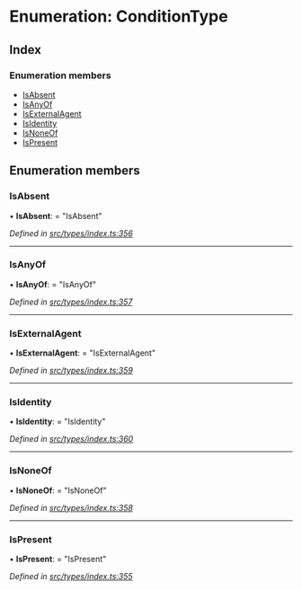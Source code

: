 # Enumeration: ConditionType

## Index

### Enumeration members

* [IsAbsent](conditiontype.md#isabsent)
* [IsAnyOf](conditiontype.md#isanyof)
* [IsExternalAgent](conditiontype.md#isexternalagent)
* [IsIdentity](conditiontype.md#isidentity)
* [IsNoneOf](conditiontype.md#isnoneof)
* [IsPresent](conditiontype.md#ispresent)

## Enumeration members

###  IsAbsent

• **IsAbsent**: = "IsAbsent"

*Defined in [src/types/index.ts:356](https://github.com/PolymathNetwork/polymesh-sdk/blob/56921667/src/types/index.ts#L356)*

___

###  IsAnyOf

• **IsAnyOf**: = "IsAnyOf"

*Defined in [src/types/index.ts:357](https://github.com/PolymathNetwork/polymesh-sdk/blob/56921667/src/types/index.ts#L357)*

___

###  IsExternalAgent

• **IsExternalAgent**: = "IsExternalAgent"

*Defined in [src/types/index.ts:359](https://github.com/PolymathNetwork/polymesh-sdk/blob/56921667/src/types/index.ts#L359)*

___

###  IsIdentity

• **IsIdentity**: = "IsIdentity"

*Defined in [src/types/index.ts:360](https://github.com/PolymathNetwork/polymesh-sdk/blob/56921667/src/types/index.ts#L360)*

___

###  IsNoneOf

• **IsNoneOf**: = "IsNoneOf"

*Defined in [src/types/index.ts:358](https://github.com/PolymathNetwork/polymesh-sdk/blob/56921667/src/types/index.ts#L358)*

___

###  IsPresent

• **IsPresent**: = "IsPresent"

*Defined in [src/types/index.ts:355](https://github.com/PolymathNetwork/polymesh-sdk/blob/56921667/src/types/index.ts#L355)*
